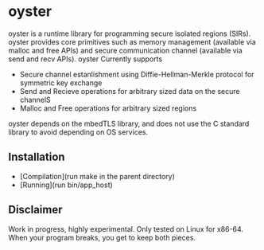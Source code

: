 # oyster
oyster is a runtime library for programming secure isolated regions (SIRs).
oyster provides core primitives such as memory management (available via malloc and free APIs) and secure communication channel (available via send and recv APIs).
oyster Currently supports
  * Secure channel estanlishment using Diffie-Hellman-Merkle protocol for symmetric key exchange
  * Send and Recieve operations for arbitrary sized data on the secure channelS
  * Malloc and Free operations for arbitrary sized regions

oyster depends on the mbedTLS library, and does not use the C standard library to avoid depending on OS services.

## Installation
 * [Compilation](run make in the parent directory)
 * [Running](run bin/app_host)

## Disclaimer
Work in progress, highly experimental.
Only tested on Linux for x86-64.
When your program breaks, you get to keep both pieces. 
